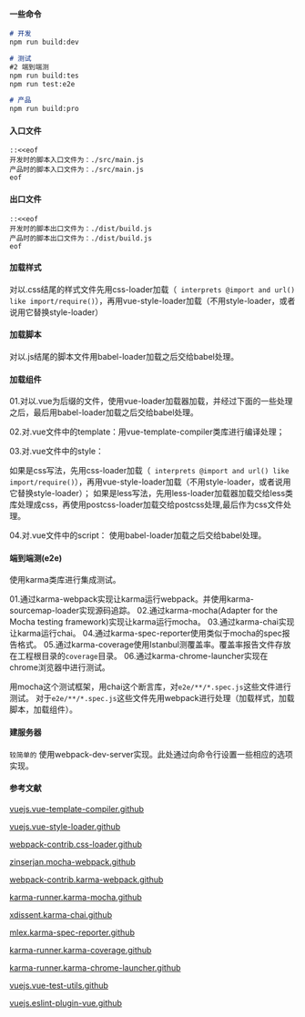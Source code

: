 

#### 一些命令
```md
# 开发
npm run build:dev

# 测试
#2 端到端测
npm run build:tes
npm run test:e2e

# 产品
npm run build:pro

```

#### 入口文件
```
::<<eof
开发时的脚本入口文件为：./src/main.js
产品时的脚本入口文件为：./src/main.js
eof
```

#### 出口文件
```
::<<eof
开发时的脚本出口文件为：./dist/build.js
产品时的脚本出口文件为：./dist/build.js
eof
```

#### 加载样式

对以.css结尾的样式文件先用css-loader加载（` interprets @import and url() like import/require()`），再用vue-style-loader加载（不用style-loader，或者说用它替换style-loader）

#### 加载脚本

对以.js结尾的脚本文件用babel-loader加载之后交给babel处理。

#### 加载组件

01.对以.vue为后缀的文件，使用vue-loader加载器加载，并经过下面的一些处理之后，最后用babel-loader加载之后交给babel处理。

02.对.vue文件中的template：用vue-template-compiler类库进行编译处理；

03.对.vue文件中的style：

如果是css写法，先用css-loader加载（` interprets @import and url() like import/require()`），再用vue-style-loader加载（不用style-loader，或者说用它替换style-loader）；
如果是less写法，先用less-loader加载器加载交给less类库处理成css，再使用postcss-loader加载交给postcss处理,最后作为css文件处理。

04.对.vue文件中的script：
使用babel-loader加载之后交给babel处理。



#### 端到端测(e2e)

使用karma类库进行集成测试。

01.通过karma-webpack实现让karma运行webpack。并使用karma-sourcemap-loader实现源码追踪。
02.通过karma-mocha(Adapter for the Mocha testing framework)实现让karma运行mocha。
03.通过karma-chai实现让karma运行chai。
04.通过karma-spec-reporter使用类似于mocha的spec报告格式。
05.通过karma-coverage使用Istanbul测覆盖率。覆盖率报告文件存放在工程根目录的`coverage`目录。
06.通过karma-chrome-launcher实现在chrome浏览器中进行测试。

用mocha这个测试框架，用chai这个断言库，对`e2e/**/*.spec.js`这些文件进行测试。
对于`e2e/**/*.spec.js`这些文件先用webpack进行处理（加载样式，加载脚本，加载组件）。

#### 建服务器

`较简单的` 使用webpack-dev-server实现。此处通过向命令行设置一些相应的选项实现。


#### 参考文献

[vuejs.vue-template-compiler.github](https://github.com/vuejs/vue/tree/dev/packages/vue-template-compiler)

[vuejs.vue-style-loader.github](https://github.com/vuejs/vue-style-loader)

[webpack-contrib.css-loader.github](https://github.com/webpack-contrib/css-loader)

[zinserjan.mocha-webpack.github](https://github.com/zinserjan/mocha-webpack)

[webpack-contrib.karma-webpack.github](https://github.com/webpack-contrib/karma-webpack)

[karma-runner.karma-mocha.github](https://github.com/karma-runner/karma-mocha)

[xdissent.karma-chai.github](https://github.com/xdissent/karma-chai)

[mlex.karma-spec-reporter.github](https://github.com/mlex/karma-spec-reporter)

[karma-runner.karma-coverage.github](https://github.com/karma-runner/karma-coverage)

[karma-runner.karma-chrome-launcher.github](https://github.com/karma-runner/karma-chrome-launcher)

[vuejs.vue-test-utils.github](https://github.com/vuejs/vue-test-utils)

[vuejs.eslint-plugin-vue.github](https://github.com/vuejs/eslint-plugin-vue)